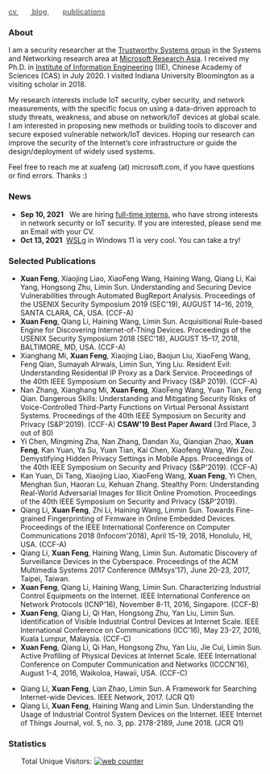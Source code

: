 
[**<font color= gray> cv </font>**](https://xuafeng.github.io/CV-EN-2021.pdf) &nbsp; &nbsp; &nbsp;&nbsp;[**<font color= gray> blog </font>**](https://xuafeng.github.io/blogs/)  &nbsp; &nbsp; &nbsp;&nbsp; [**<font color= gray> publications </font>**](https://xuafeng.github.io/cv/#:~:text=Selected%20Publications)


### About

I am a security researcher at the [Trustworthy Systems group](https://www.microsoft.com/en-us/research/group/trustworthy-systems-asia/) in the Systems and Networking research area at [Microsoft Research Asia](https://www.microsoft.com/en-us/research/lab/microsoft-research-asia/). I received my Ph.D. in [Institute of Information Engineering](http://www.iie.ac.cn/) (IIE), Chinese Academy of Sciences (CAS) in July 2020. 
I visited Indiana University Bloomington as a visiting scholar in 2018.

My research interests include IoT security, cyber security, and network measurements, with the specific focus on using a data-driven approach to study threats, weakness, and abuse on network/IoT devices at global scale. 
I am interested in proposing new methods or building tools to discover and secure exposed vulnerable network/IoT devices. Hoping our research can improve the security of the Internet’s core infrastructure or guide the design/deployment of widely used systems.

Feel free to reach me at xuafeng (at) microsoft.com, if you have questions or find errors. Thanks :)

### News
+ **Sep 10, 2021** &nbsp; We are hiring [full-time interns](https://www.msra.cn/zh-cn/jobs/interns/systems-research-group-research-intern?language=chinese), who have strong interests in network security or IoT security. If you are interested, please send me an Email with your CV.
+ **Oct 13, 2021** &nbsp;[WSLg](https://github.com/microsoft/wslg) in Windows 11 is very cool. You can take a try!

### Selected Publications

+ **Xuan Feng**, Xiaojing Liao, XiaoFeng Wang, Haining Wang, Qiang Li, Kai Yang, Hongsong Zhu, Limin Sun. Understanding and Securing Device Vulnerabilities through Automated BugReport Analysis. Proceedings of the USENIX Security Symposium 2019 (SEC'19), AUGUST 14–16, 2019, SANTA CLARA, CA, USA. (CCF-A)
+ **Xuan Feng**, Qiang Li, Haining Wang, Limin Sun. Acquisitional Rule-based Engine for Discovering Internet-of-Thing Devices. Proceedings of the USENIX Security Symposium 2018 (SEC'18), AUGUST 15–17, 2018, BALTIMORE, MD, USA. (CCF-A)
+ Xianghang Mi, **Xuan Feng**, Xiaojing Liao, Baojun Liu, XiaoFeng Wang, Feng Qian, Sumayah Alrwais, Limin Sun, Ying Liu. Resident Evil: Understanding Residential IP Proxy as a Dark Service. Proceedings of the 40th IEEE Symposium on Security and Privacy (S&P 2019). (CCF-A)
+ Nan Zhang, Xianghang Mi, **Xuan Feng**, XiaoFeng Wang, Yuan Tian, Feng Qian. Dangerous Skills: Understanding and Mitigating Security Risks of Voice-Controlled Third-Party Functions on Virtual Personal Assistant Systems. Proceedings of the 40th IEEE Symposium on Security and Privacy (S&P'2019). (CCF-A) **CSAW'19 Best Paper Award** (3rd Place, 3 out of 80)
+ Yi Chen, Mingming Zha, Nan Zhang, Dandan Xu, Qianqian Zhao,  **Xuan Feng**, Kan Yuan, Ya Su, Yuan Tian, Kai Chen, Xiaofeng Wang, Wei Zou. Demystifying Hidden Privacy Settings in Mobile Apps. Proceedings of the 40th IEEE Symposium on Security and Privacy (S&P'2019). (CCF-A)
+ Kan Yuan, Di Tang, Xiaojing Liao, XiaoFeng Wang, **Xuan Feng**, Yi Chen, Menghan Sun, Haoran Lu, Kehuan Zhang. Stealthy Porn: Understanding Real-World Adversarial Images for Illicit Online Promotion. Proceedings of the 40th IEEE Symposium on Security and Privacy (S&P'2019). 
+ Qiang Li, **Xuan Feng**, Zhi Li, Haining Wang, Linmin Sun. Towards Fine-grained Fingerprinting of Firmware in Online Embedded Devices. Proceedings of the IEEE International Conference on Computer Communications 2018 (Infocom'2018), April 15-19, 2018, Honolulu, HI, USA. (CCF-A)
+ Qiang Li, **Xuan Feng**, Haining Wang, Limin Sun. Automatic Discovery of Surveillance Devices in the Cyberspace. Proceedings of the ACM Multimedia Systems 2017 Conference (MMsys'17), June 20-23, 2017, Taipei, Taiwan.
+ **Xuan Feng**, Qiang Li, Haining Wang, Limin Sun. Characterizing Industrial Control Equipments on the Internet. IEEE International Conference on Network Protocols (ICNP'16), November 8-11, 2016, Singapore. (CCF-B)
+ **Xuan Feng**, Qiang Li, Qi Han, Hongsong Zhu, Yan Liu, Limin Sun. Identification of Visible Industrial Control Devices at Internet Scale. IEEE International Conference on Communications (ICC'16), May 23-27, 2016, Kuala Lumpur, Malaysia. (CCF-C)
+ **Xuan Feng**, Qiang Li, Qi Han, Hongsong Zhu, Yan Liu, Jie Cui, Limin Sun. Active Profiling of Physical Devices at Internet Scale. IEEE International Conference on Computer Communication and Networks (ICCCN'16), August 1-4, 2016, Waikoloa, Hawaii, USA. (CCF-C)

- Qiang Li, **Xuan Feng**, Lian Zhao, Limin Sun. A Framework for Searching Internet-wide Devices. IEEE Network, 2017. (JCR Q1)
- Qiang Li, **Xuan Feng**, Haining Wang and Limin Sun. Understanding the Usage of Industrial Control System Devices on the Internet. IEEE Internet of Things Journal, vol. 5, no. 3, pp. 2178-2189, June 2018. (JCR Q1)

### Statistics
<div style="width:90%; margin:0 auto; overflow:auto; _display:inline-block;">
    <div>
        Total Unique Visitors: <!-- hitwebcounter Code START -->
    <a href="https://www.hitwebcounter.com" target="_blank">
    <img src="https://hitwebcounter.com/counter/counter.php?page=7968646&style=0024&nbdigits=5&type=ip&initCount=0" title="Free Counter" Alt="web counter"   border="0" /></a>  </div>
<div style="width: 30px; margin: 0 auto;"> 
<script type="text/javascript" id="clstr_globe" src="//clustrmaps.com/globe.js?d=3ICdSQOHVTlzy261jUfWIyD5i8hQ0u7c2I9QDBIDz-0"></script>
</div>
</div>

